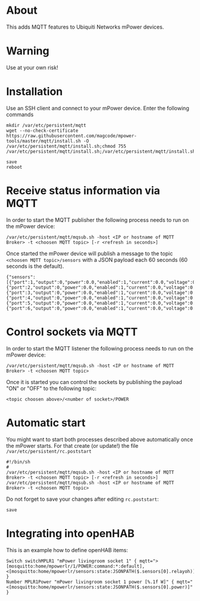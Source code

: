 # About
This adds MQTT features to Ubiquiti Networks mPower devices.

# Warning
Use at your own risk!

# Installation
Use an SSH client and connect to your mPower device.
Enter the following commands

```
mkdir /var/etc/persistent/mqtt
wget --no-check-certificate https://raw.githubusercontent.com/magcode/mpower-tools/master/mqtt/install.sh -O /var/etc/persistent/mqtt/install.sh;chmod 755 /var/etc/persistent/mqtt/install.sh;/var/etc/persistent/mqtt/install.sh

save
reboot
```

# Receive status information via MQTT

In order to start the MQTT publisher the following process needs to run on the mPower device:

```
/var/etc/persistent/mqtt/mqsub.sh -host <IP or hostname of MQTT Broker> -t <choosen MQTT topic> [-r <refresh in seconds>]
```

Once started the mPower device will publish a message to the topic `<choosen MQTT topic>/sensors` with a JSON payload each 60 seconds (60 seconds is the default).

```
{"sensors":[{"port":1,"output":0,"power":0.0,"enabled":1,"current":0.0,"voltage":0.0,"powerfactor":0.0,"relay":0,"relayoh":"OFF","lock":0,"thismonth":0},{"port":2,"output":0,"power":0.0,"enabled":1,"current":0.0,"voltage":0.0,"powerfactor":0.0,"relay":0,"relayoh":"OFF","lock":0,"thismonth":0},{"port":3,"output":0,"power":0.0,"enabled":1,"current":0.0,"voltage":0.0,"powerfactor":0.0,"relay":0,"relayoh":"OFF","lock":0,"thismonth":0},{"port":4,"output":0,"power":0.0,"enabled":1,"current":0.0,"voltage":0.0,"powerfactor":0.0,"relay":0,"relayoh":"OFF","lock":0,"thismonth":0},{"port":5,"output":0,"power":0.0,"enabled":1,"current":0.0,"voltage":0.0,"powerfactor":0.0,"relay":0,"relayoh":"OFF","lock":0,"thismonth":0},{"port":6,"output":0,"power":0.0,"enabled":1,"current":0.0,"voltage":0.0,"powerfactor":0.0,"relay":0,"relayoh":"OFF","lock":0,"thismonth":0}],"status":"success"}
```

# Control sockets via MQTT

In order to start the MQTT listener the following process needs to run on the mPower device:

```
/var/etc/persistent/mqtt/mqsub.sh -host <IP or hostname of MQTT Broker> -t <choosen MQTT topic>
```

Once it is started you can control the sockets by publishing the payload "ON" or "OFF" to the following topic:

```
<topic choosen above>/<number of socket>/POWER
```

# Automatic start
You might want to start both processes described above automatically once the mPower starts.
For that create (or update!) the file `/var/etc/persistent/rc.poststart`

```
#!/bin/sh
#
/var/etc/persistent/mqtt/mqsub.sh -host <IP or hostname of MQTT Broker> -t <choosen MQTT topic> [-r <refresh in seconds>]
/var/etc/persistent/mqtt/mqsub.sh -host <IP or hostname of MQTT Broker> -t <choosen MQTT topic>
```

Do not forget to save your changes after editing `rc.poststart`:
```
save
```

# Integrating into openHAB

This is an example how to define openHAB items:

```
Switch switchMPLR1 "mPower livingroom socket 1" { mqtt=">[mosquitto:home/mpowerlr/1/POWER:command:*:default],<[mosquitto:home/mpowerlr/sensors:state:JSONPATH($.sensors[0].relayoh)]" }
Number MPLR1Power "mPower livingroom socket 1 power [%.1f W]" { mqtt="<[mosquitto:home/mpowerlr/sensors:state:JSONPATH($.sensors[0].power)]" }
```